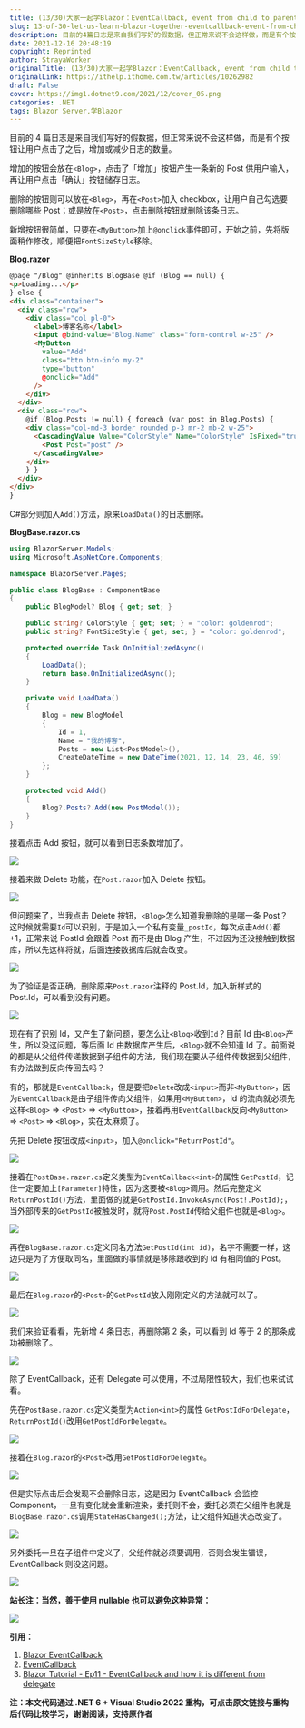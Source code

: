 ```yaml
---
title: (13/30)大家一起学Blazor：EventCallback, event from child to parent
slug: 13-of-30-let-us-learn-blazor-together-eventcallback-event-from-child-to-parent
description: 目前的4篇日志是来自我们写好的假数据，但正常来说不会这样做，而是有个按钮让用户点击了之后，增加或减少日志的数量。
date: 2021-12-16 20:48:19
copyright: Reprinted
author: StrayaWorker
originalTitle: (13/30)大家一起学Blazor：EventCallback, event from child to parent
originalLink: https://ithelp.ithome.com.tw/articles/10262982
draft: False
cover: https://img1.dotnet9.com/2021/12/cover_05.png
categories: .NET
tags: Blazor Server,学Blazor
---
```


目前的 4 篇日志是来自我们写好的假数据，但正常来说不会这样做，而是有个按钮让用户点击了之后，增加或减少日志的数量。

增加的按钮会放在`<Blog>`，点击了「增加」按钮产生一条新的 Post 供用户输入，再让用户点击「确认」按钮储存日志。

删除的按钮则可以放在`<Blog>`，再在`<Post>`加入 checkbox，让用户自己勾选要删除哪些 Post；或是放在`<Post>`，点击删除按钮就删除该条日志。

新增按钮很简单，只要在`<MyButton>`加上`@onclick`事件即可，开始之前，先将版面稍作修改，顺便把`FontSizeStyle`移除。

**Blog.razor**

```html
@page "/Blog" @inherits BlogBase @if (Blog == null) {
<p>Loading...</p>
} else {
<div class="container">
  <div class="row">
    <div class="col pl-0">
      <label>博客名称</label>
      <input @bind-value="Blog.Name" class="form-control w-25" />
      <MyButton
        value="Add"
        class="btn btn-info my-2"
        type="button"
        @onclick="Add"
      />
    </div>
  </div>
  <div class="row">
    @if (Blog.Posts != null) { foreach (var post in Blog.Posts) {
    <div class="col-md-3 border rounded p-3 mr-2 mb-2 w-25">
      <CascadingValue Value="ColorStyle" Name="ColorStyle" IsFixed="true">
        <Post Post="post" />
      </CascadingValue>
    </div>
    } }
  </div>
</div>
}
```

C#部分则加入`Add()`方法，原来`LoadData()`的日志删除。

**BlogBase.razor.cs**

```C#
using BlazorServer.Models;
using Microsoft.AspNetCore.Components;

namespace BlazorServer.Pages;

public class BlogBase : ComponentBase
{
	public BlogModel? Blog { get; set; }

	public string? ColorStyle { get; set; } = "color: goldenrod";
	public string? FontSizeStyle { get; set; } = "color: goldenrod";

	protected override Task OnInitializedAsync()
	{
		LoadData();
		return base.OnInitializedAsync();
	}

	private void LoadData()
	{
		Blog = new BlogModel
		{
			Id = 1,
			Name = "我的博客",
			Posts = new List<PostModel>(),
			CreateDateTime = new DateTime(2021, 12, 14, 23, 46, 59)
		};
	}

	protected void Add()
	{
		Blog?.Posts?.Add(new PostModel());
	}
}
```

接着点击 Add 按钮，就可以看到日志条数增加了。

![](https://img1.dotnet9.com/2021/12/2101.gif)

接着来做 Delete 功能，在`Post.razor`加入 Delete 按钮。

![](https://img1.dotnet9.com/2021/12/2102.png)

但问题来了，当我点击 Delete 按钮，`<Blog>`怎么知道我删除的是哪一条 Post？这时候就需要`Id`可以识别，于是加入一个私有变量`_postId`，每次点击`Add()`都+1，正常来说 PostId 会跟着 Post 而不是由 Blog 产生，不过因为还没接触到数据库，所以先这样将就，后面连接数据库后就会改变。

![](https://img1.dotnet9.com/2021/12/2103.png)

为了验证是否正确，删除原来`Post.razor`注释的 Post.Id，加入新样式的 Post.Id，可以看到没有问题。

![](https://img1.dotnet9.com/2021/12/2104.png)

现在有了识别 Id，又产生了新问题，要怎么让`<Blog>`收到`Id`？目前 Id 由`<Blog>`产生，所以没这问题，等后面 Id 由数据库产生后，`<Blog>`就不会知道 Id 了。前面说的都是从父组件传递数据到子组件的方法，我们现在要从子组件传数据到父组件，有办法做到反向传回去吗？

有的，那就是`EventCallback`，但是要把`Delete`改成`<input>`而非`<MyButton>`，因为`EventCallback`是由子组件传向父组件，如果用`<MyButton>`，Id 的流向就必须先这样`<Blog>` => `<Post>` => `<MyButton>`，接着再用`EventCallback`反向`<MyButton>` => `<Post>` => `<Blog>`，实在太麻烦了。

先把 Delete 按钮改成`<input>`，加入`@onclick="ReturnPostId"`。

![](https://img1.dotnet9.com/2021/12/2105.png)

接着在`PostBase.razor.cs`定义类型为`EventCallback<int>`的属性 `GetPostId`，记住一定要加上`[Parameter]`特性，因为这要被`<Blog>`调用。然后完整定义`ReturnPostId()`方法，里面做的就是`GetPostId.InvokeAsync(Post!.PostId);`，当外部传来的`GetPostId`被触发时，就将`Post.PostId`传给父组件也就是`<Blog>`。

![](https://img1.dotnet9.com/2021/12/2106.png)

再在`BlogBase.razor.cs`定义同名方法`GetPostId(int id)`，名字不需要一样，这边只是为了方便取同名，里面做的事情就是移除跟收到的 Id 有相同值的 Post。

![](https://img1.dotnet9.com/2021/12/2107.png)

最后在`Blog.razor`的`<Post>`的`GetPostId`放入刚刚定义的方法就可以了。

![](https://img1.dotnet9.com/2021/12/2108.png)

我们来验证看看，先新增 4 条日志，再删除第 2 条，可以看到 Id 等于 2 的那条成功被删除了。

![](https://img1.dotnet9.com/2021/12/2109.gif)

除了 EventCallback，还有 Delegate 可以使用，不过局限性较大，我们也来试试看。

先在`PostBase.razor.cs`定义类型为`Action<int>`的属性 `GetPostIdForDelegate`，`ReturnPostId()`改用`GetPostIdForDelegate`。

![](https://img1.dotnet9.com/2021/12/2110.png)

接着在`Blog.razor`的`<Post>`改用`GetPostIdForDelegate`。

![](https://img1.dotnet9.com/2021/12/2111.png)

但是实际点击后会发现不会删除日志，这是因为 EventCallback 会监控 Component，一旦有变化就会重新渲染，委托则不会，委托必须在父组件也就是`BlogBase.razor.cs`调用`StateHasChanged();`方法，让父组件知道状态改变了。

![](https://img1.dotnet9.com/2021/12/2112.png)

另外委托一旦在子组件中定义了，父组件就必须要调用，否则会发生错误，EventCallback 则没这问题。

![](https://img1.dotnet9.com/2021/12/2113.png)

**站长注：当然，善于使用 nullable 也可以避免这种异常：**

![](https://img1.dotnet9.com/2021/12/2114.png)

**引用：**

1. [Blazor EventCallback](https://www.pragimtech.com/blog/blazor/blazor-eventcallback/)
2. [EventCallback](https://docs.microsoft.com/en-us/aspnet/core/blazor/components/event-handling?view=aspnetcore-5.0#eventcallback-1)
3. [Blazor Tutorial - Ep11 - EventCallback and how it is different from delegate](https://www.youtube.com/watch?v=NQ7P0IPIqZk)

**注：本文代码通过 .NET 6 + Visual Studio 2022 重构，可点击原文链接与重构后代码比较学习，谢谢阅读，支持原作者**
